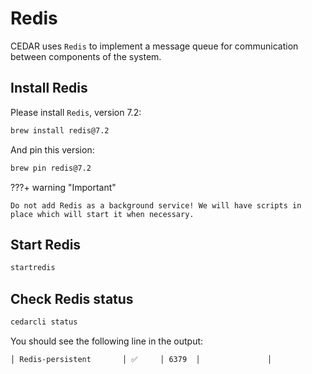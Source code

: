 # Redis
CEDAR uses `Redis` to implement a message queue for communication between components of the system.

## Install Redis

Please install `Redis`, version 7.2:

```sh
brew install redis@7.2
```

And pin this version:

```sh
brew pin redis@7.2
```
    
???+ warning "Important"

    Do not add Redis as a background service! We will have scripts in place which will start it when necessary.

## Start Redis
```sh
startredis
```

## Check Redis status
```sh
cedarcli status
```

You should see the following line in the output:
```
│ Redis-persistent       │ ✅     │ 6379  │               │
```
